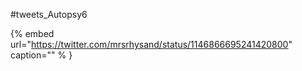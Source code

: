 #tweets_Autopsy6

{% embed url="https://twitter.com/mrsrhysand/status/1146866695241420800"  caption="" % }
